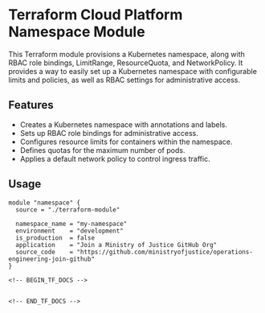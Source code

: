 # Terraform Cloud Platform Namespace Module

This Terraform module provisions a Kubernetes namespace, along with RBAC role bindings, LimitRange, ResourceQuota, and NetworkPolicy. It provides a way to easily set up a Kubernetes namespace with configurable limits and policies, as well as RBAC settings for administrative access.

## Features

- Creates a Kubernetes namespace with annotations and labels.
- Sets up RBAC role bindings for administrative access.
- Configures resource limits for containers within the namespace.
- Defines quotas for the maximum number of pods.
- Applies a default network policy to control ingress traffic.

## Usage

```hcl
module "namespace" {
  source = "./terraform-module"

  namespace_name = "my-namespace"
  environment    = "development"
  is_production  = false
  application    = "Join a Ministry of Justice GitHub Org"
  source_code    = "https://github.com/ministryofjustice/operations-engineering-join-github"
}
```
```
<!-- BEGIN_TF_DOCS --> 


<!-- END_TF_DOCS -->
```
